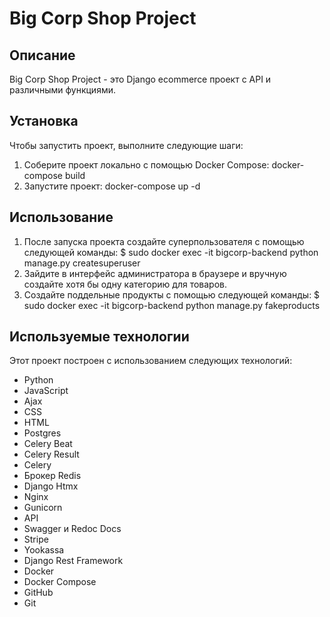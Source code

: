 # Big Corp Shop Project

## Описание
Big Corp Shop Project - это Django ecommerce проект с API и различными функциями.


## Установка
Чтобы запустить проект, выполните следующие шаги:
1. Соберите проект локально с помощью Docker Compose: docker-compose build
2. Запустите проект: docker-compose up -d

## Использование
1. После запуска проекта создайте суперпользователя с помощью следующей команды: $ sudo docker exec -it bigcorp-backend python manage.py createsuperuser
2. Зайдите в интерфейс администратора в браузере и вручную создайте хотя бы одну категорию для товаров.
3. Создайте поддельные продукты с помощью следующей команды: $ sudo docker exec -it bigcorp-backend python manage.py fakeproducts

## Используемые технологии
Этот проект построен с использованием следующих технологий:
- Python
- JavaScript
- Ajax
- CSS
- HTML
- Postgres
- Celery Beat
- Celery Result
- Celery
- Брокер Redis
- Django Htmx
- Nginx
- Gunicorn
- API
- Swagger и Redoc Docs
- Stripe
- Yookassa
- Django Rest Framework
- Docker
- Docker Compose
- GitHub
- Git
